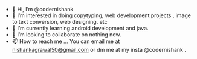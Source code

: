 - 👋 Hi, I’m @codernishank
- 👀 I’m interested in doing copytyping, web development projects , image to text conversion, web designing. etc
- 🌱 I’m currently learning android development and java.
- 💞️ I’m looking to collaborate on nothing now.
- 📫 How to reach me ... You can email me at nishankagrawal50@gmail.com or dm me at my insta @codernishank  .

<!---
codernishank/codernishank is a ✨ special ✨ repository because its `README.md` (this file) appears on your GitHub profile.
You can click the Preview link to take a look at your changes.
--->
